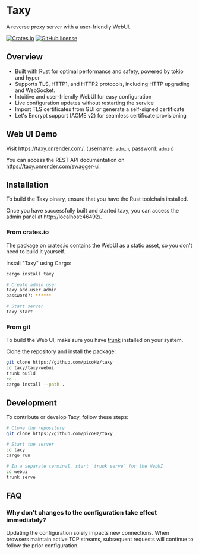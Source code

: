# Taxy

A reverse proxy server with a user-friendly WebUI.

[![Crates.io](https://img.shields.io/crates/v/taxy.svg)](https://crates.io/crates/taxy)
[![GitHub license](https://img.shields.io/github/license/picoHz/taxy.svg)](https://github.com/picoHz/taxy/blob/main/LICENSE)

## Overview

- Built with Rust for optimal performance and safety, powered by tokio and hyper
- Supports TLS, HTTP1, and HTTP2 protocols, including HTTP upgrading and WebSocket.
- Intuitive and user-friendly WebUI for easy configuration
- Live configuration updates without restarting the service
- Import TLS certificates from GUI or generate a self-signed certificate
- Let's Encrypt support (ACME v2) for seamless certificate provisioning

## Web UI Demo

Visit https://taxy.onrender.com/. (username: `admin`, password: `admin`)

You can access the REST API documentation on https://taxy.onrender.com/swagger-ui.

## Installation

To build the Taxy binary, ensure that you have the Rust toolchain installed.

Once you have successfully built and started taxy, you can access the admin panel at http://localhost:46492/.

### From crates.io

The package on crates.io contains the WebUI as a static asset, so you don't need to build it yourself.

Install "Taxy" using Cargo:

```bash
cargo install taxy

# Create admin user
taxy add-user admin
password?: ******

# Start server
taxy start
```

### From git

To build the Web UI, make sure you have [trunk](https://trunkrs.dev/) installed on your system.

Clone the repository and install the package:

```bash
git clone https://github.com/picoHz/taxy
cd taxy/taxy-webui
trunk build
cd ..
cargo install --path .
```

## Development

To contribute or develop Taxy, follow these steps:

```bash
# Clone the repository
git clone https://github.com/picoHz/taxy

# Start the server
cd taxy
cargo run

# In a separate terminal, start `trunk serve` for the WebUI
cd webui
trunk serve
```

## FAQ

### Why don't changes to the configuration take effect immediately?

Updating the configuration solely impacts new connections. 
When browsers maintain active TCP streams, subsequent requests will continue to follow the prior configuration.
